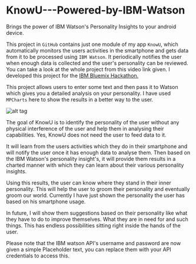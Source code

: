 # KnowU---Powered-by-IBM-Watson
Brings the power of IBM Watson's Personality Insights to your android device.

This project in `GitHub` contains just one module of my app `KnowU`, which automatically monitors the users activities in the smartphone and gets data from it to be processed using `IBM Watson`. It periodically notifies the user when enough data is collected and the user's personality can be reviewed.
You can take a look at the whole project from this video link given.
I developed this project for the [IBM Bluemix Hackathon.](https://www.hackerearth.com/sprints/ibm-bluemix-hackathon/description/)

This project allows users to enter some text and then pass it to Watson which gives you a detailed analysis on your personality. I have used `MPCharts` here to show the results in a better way to the user.

![alt tag](https://github.com/virtual46/KnowU---Powered-by-IBM-Watson/blob/master/knowu_demo.gif)

The goal of KnowU is to identify the personality of the user without any physical interference of the user and help them in analysing their capabilities. Yes, KnowU does not need the user to feed data to it. 

It will learn from the users activities which they do in their smartphone and will notify the user once it has enough data to analyse them. Then based on the IBM Watson's personality insight's, it will provide them results in a charted manner with which they can learn about their various personality insights. 

Using this results, the user can know where they stand in their inner personality. This will help the user to groom their personality and eventually groom our world. Currently I have just shown the personality the user has based on his smartphone usage. 

In future, I will show them suggestions based on their personality like what they have to do to improve themselves. What they are in need for and such things. This has endless possibilities sitting right inside the hands of the user.

Please note that the IBM watson API's username and password are now given a simple Placeholder text, you can replace them with your API credentials to access this.

